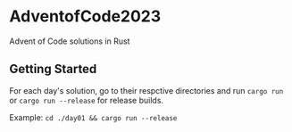 # AdventofCode2023
Advent of Code solutions in Rust

## Getting Started
For each day's solution, go to their respctive directories and run `cargo run` or `cargo run --release` for release builds. 

Example: `cd ./day01 && cargo run --release`